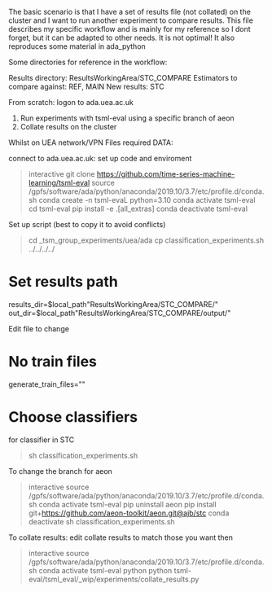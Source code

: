 The basic scenario is that I have a set of results file (not collated) on the cluster
and I want to run another experiment to compare results. This file describes my
specific workflow and is mainly for my reference so I dont forget, but it can be
adapted to other needs. It is not optimal! It also reproduces some material in
ada_python

Some directories for reference in the workflow:

Results directory: <root>ResultsWorkingArea/STC_COMPARE
Estimators to compare against: REF, MAIN
New results: STC


From scratch:
logon to ada.uea.ac.uk


1. Run experiments with tsml-eval using a specific branch of aeon
2. Collate results on the cluster

Whilst on UEA network/VPN
Files required
DATA:

connect to ada.uea.ac.uk:
set up code and enviroment
> interactive
> git clone https://github.com/time-series-machine-learning/tsml-eval
> source /gpfs/software/ada/python/anaconda/2019.10/3.7/etc/profile.d/conda.sh
> conda create -n tsml-evaL python=3.10
> conda activate tsml-eval
> cd tsml-eval
> pip install -e .[all_extras]
> conda deactivate tsml-eval

Set up script (best to copy it to avoid conflicts)
> cd _tsm_group_experiments/uea/ada
> cp classification_experiments.sh ../../../../

# Set results path
results_dir=$local_path"ResultsWorkingArea/STC_COMPARE/"
out_dir=$local_path"ResultsWorkingArea/STC_COMPARE/output/"

Edit file to change
 # No train files
generate_train_files=""
 # Choose classifiers
for classifier in STC

> sh classification_experiments.sh

To change the branch for aeon
> interactive
> source /gpfs/software/ada/python/anaconda/2019.10/3.7/etc/profile.d/conda.sh
> conda activate tsml-eval
> pip uninstall aeon
> pip install git+https://github.com/aeon-toolkit/aeon.git@ajb/stc
> conda deactivate
> sh classification_experiments.sh

To collate results: edit collate results to match those you want then

> interactive
> source /gpfs/software/ada/python/anaconda/2019.10/3.7/etc/profile.d/conda.sh
> conda activate tsml-eval
> python  python tsml-eval/tsml_eval/_wip/experiments/collate_results.py
